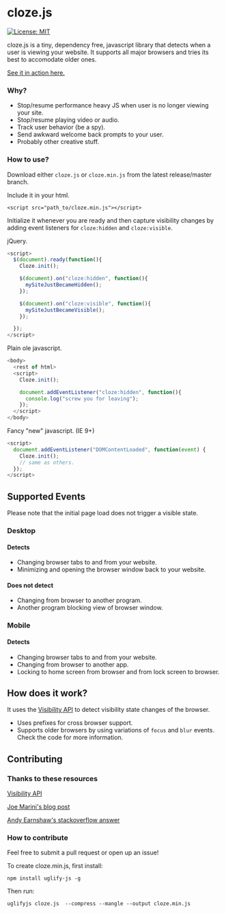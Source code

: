 # cloze.js

[![License: MIT](https://img.shields.io/badge/License-MIT-yellow.svg)](https://opensource.org/licenses/MIT)

cloze.js is a tiny, dependency free, javascript library that detects when a user is viewing your website. It supports all major browsers and tries its best to accomodate older ones.

[See it in action here.](https://sunrick.github.io/cloze/)

### Why?

* Stop/resume performance heavy JS when user is no longer viewing your site.
* Stop/resume playing video or audio.
* Track user behavior (be a spy).
* Send awkward welcome back prompts to your user.
* Probably other creative stuff.

### How to use?

Download either `cloze.js` or `cloze.min.js` from the latest release/master branch.

Include it in your html.

```
<script src="path_to/cloze.min.js"></script>
```

Initialize it whenever you are ready and then capture visibility changes by adding event listeners for `cloze:hidden` and `cloze:visible`.

jQuery.

```javascript
<script>
  $(document).ready(function(){
    Cloze.init();

    $(document).on("cloze:hidden", function(){
      mySiteJustBecameHidden();
    });

    $(document).on("cloze:visible", function(){
      mySiteJustBecameVisible();
    });

  });
</script>
```

Plain ole javascript.

```javascript
<body>
  <rest of html>
  <script>
    Cloze.init();

    document.addEventListener("cloze:hidden", function(){
      console.log("screw you for leaving");
    });
  </script>
</body>
```
Fancy "new" javascript. (IE 9+)

```javascript
<script>
  document.addEventListener("DOMContentLoaded", function(event) {
    Cloze.init();
    // same as others.
  });
</script>
```

## Supported Events

Please note that the initial page load does not trigger a visible state.

### Desktop

#### Detects

* Changing browser tabs to and from your website.
* Minimizing and opening the browser window back to your website.

#### Does not detect

* Changing from browser to another program.
* Another program blocking view of browser window.

### Mobile

#### Detects

* Changing browser tabs to and from your website.
* Changing from browser to another app.
* Locking to home screen from browser and from lock screen to browser.

## How does it work?

It uses the [Visibility API](https://developer.mozilla.org/en-US/docs/Web/API/Page_Visibility_API) to detect visibility state changes of the browser.

* Uses prefixes for cross browser support.
* Supports older browsers by using variations of `focus` and `blur` events. Check the code for more information.

## Contributing

### Thanks to these resources

[Visibility API](https://developer.mozilla.org/en-US/docs/Web/API/Page_Visibility_API)

[Joe Marini's blog post](https://developer.mozilla.org/en-US/docs/Web/API/Page_Visibility_API)

[Andy Earnshaw's stackoverflow answer](http://stackoverflow.com/a/1060034)

### How to contribute

Feel free to submit a pull request or open up an issue!

To create cloze.min.js, first install:

`npm install uglify-js -g`

Then run:

`uglifyjs cloze.js  --compress --mangle --output cloze.min.js`
